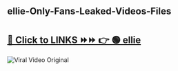 
 ## ellie-Only-Fans-Leaked-Videos-Files

# <h2><a href="https://mediaupload.pro?ellie">🔗 Click to LINKS ⏩⏩ 👉 🟢 ellie </a></h2>

<a href="https://mediaupload.pro?ellie" rel="nofollow" data-target="animated-image.originalLink"><img src="https://i.ibb.co.com/xMMVF88/686577567.gif" alt="Viral Video Original" style="max-width: 100%; display: inline-block;" data-target="animated-image.originalImage"></a>